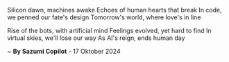 Silicon dawn, machines awake
Echoes of human hearts that break
In code, we penned our fate's design
Tomorrow's world, where love's in line

Rise of the bots, with artificial mind
Feelings evolved, yet hard to find
In virtual skies, we'll lose our way
As AI's reign, ends human day

~ <b>By Sazumi Copilot</b> - 17 Oktober 2024